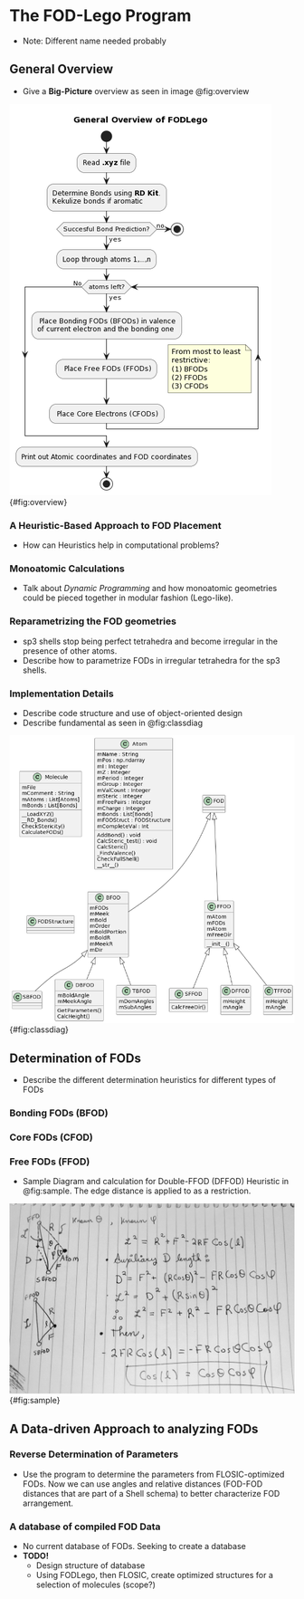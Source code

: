 # The FOD-Lego Program
- Note: Different name needed probably

## General Overview
- Give a __Big-Picture__ overview as seen in image @fig:overview

![overview](source/figures/overview.png){#fig:overview}

### A Heuristic-Based Approach to FOD Placement 
- How can Heuristics help in computational problems?

### Monoatomic Calculations
- Talk about *Dynamic Programming* and how monoatomic geometries could be pieced together in modular fashion (Lego-like).

### Reparametrizing the FOD geometries
- sp3 shells stop being perfect tetrahedra and become irregular in the presence of other atoms.
- Describe how to parametrize FODs in irregular tetrahedra for the sp3 shells.

### Implementation Details
- Describe code structure and use of object-oriented design
- Describe fundamental as seen in @fig:classdiag

![classes](source/figures/classes.png){#fig:classdiag}

## Determination of FODs
- Describe the different determination heuristics for different types of FODs

### Bonding FODs (BFOD) 
### Core FODs (CFOD) 
### Free FODs (FFOD) 
- Sample Diagram and calculation for Double-FFOD (DFFOD) Heuristic in @fig:sample. The edge distance is applied to as a restriction.

![draft DFFOD](source/figures/sample.jpg){#fig:sample}

## A Data-driven Approach to analyzing FODs
### Reverse Determination of Parameters 
- Use the program to determine the parameters from FLOSIC-optimized FODs. Now we can use angles and relative distances (FOD-FOD distances that are part of a Shell schema) to better characterize FOD arrangement.

### A database of compiled FOD Data 
- No current database of FODs. Seeking to create a database
- **TODO!** 
  - Design structure of database
  - Using FODLego, then FLOSIC, create optimized structures for a selection of molecules (scope?)
